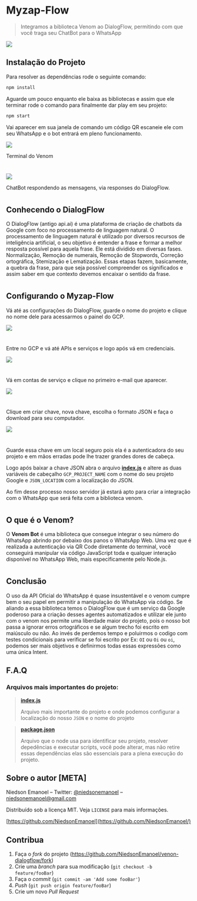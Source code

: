 # Myzap-Flow
>Integramos a biblioteca Venom ao DialogFlow, permitindo com que você traga seu ChatBot para o WhatsApp

![](https://camo.githubusercontent.com/df610fa85dd4f78da335757a27a5f57c528a058047d26055f4604f631d8b8a8d/68747470733a2f2f696d672e736869656c64732e696f2f6e706d2f762f76656e6f6d2d626f742e7376673f636f6c6f723d677265656e)

## Instalação do Projeto
Para resolver as dependências rode o seguinte comando:
```sh
npm install
```
Aguarde um pouco enquanto ele baixa as bibliotecas e assim que ele terminar rode o comando para finalmente dar play em seu projeto:
```sh
npm start
```

Vai aparecer em sua janela de comando um código QR escaneie ele com seu WhatsApp e o bot entrará em pleno funcionamento.

![](/assets/8.png)


Terminal do Venom
#

![](/assets/9.gif)


ChatBot respondendo as mensagens, via responses do DialogFlow.
#

## Conhecendo o DialogFlow
 O DialogFlow (antigo api.ai) é uma plataforma de criação de chatbots da Google com foco no processamento de linguagem natural. O processamento de linguagem natural é utilizado por diversos recursos de inteligência artificial, o seu objetivo é entender a frase e formar a melhor resposta possível para aquela frase. Ele está dividido em diversas fases. Normalização, Remoção de numerais, Remoção de Stopwords, Correção ortográfica, Stemização e Lematização. Essas etapas fazem, basicamente, a quebra da frase, para que seja possível compreender os significados e assim saber em que contexto devemos encaixar o sentido da frase.
 #
## Configurando o Myzap-Flow
 Vá até as configurações do DialogFlow, guarde o nome do projeto e clique no nome dele para acessarmos o painel do GCP.

 ![](/assets/3.png)
#

 Entre no GCP e vá até APIs e serviços e logo após vá em credenciais.
  
![](/assets/4.png)
#

Vá em contas de serviço e clique no primeiro e-mail que aparecer.

![](/assets/5.png)
#

Clique em criar chave, nova chave, escolha o formato JSON e faça o download para seu computador.

![](/assets/6.png)
#

Guarde essa chave em um local seguro pois ela é a autenticadora do seu projeto e em mãos erradas pode lhe trazer grandes dores de cabeça.

Logo após baixar a chave JSON abra o arquivo **[index.js](index.js)** e altere as duas variáveis de cabeçalho `GCP_PROJECT_NAME` com o nome do seu projeto Google e `JSON_LOCATION` com a localização do JSON.


Ao fim desse processo nosso servidor já estará apto para criar a integração com o WhatsApp que será feita com a biblioteca venom. 
#


## O que é o Venom?
O **Venom Bot** é uma biblioteca que consegue integrar o seu número do WhatsApp abrindo por debaixo dos panos o WhatsApp Web. Uma vez que é realizada a autenticação via QR Code diretamente do terminal, você conseguirá manipular via código JavaScript toda e qualquer interação disponível no WhatsApp Web, mais especificamente pelo Node.js.
#
## Conclusão
O uso da API Oficial do WhatsApp é quase insustentável e o venom cumpre bem o seu papel em permitir a manipulação do WhatsApp via código.
Se aliando a essa biblioteca temos o DialogFlow que é um serviço da Google poderoso para a criação desses agentes automatizados e utilizar ele junto com o venom nos permite uma liberdade maior do projeto, pois o nosso bot passa a ignorar erros ortográficos e se algum trecho foi escrito em maiúsculo ou não.
Ao invés de perdemos tempo e poluirmos o codigo com testes condicionais para verificar se foi escrito por Ex: `OI` ou `Oi` ou `oi`, podemos ser mais objetivos e definirmos todas essas expressões como uma única Intent.

## F.A.Q
### Arquivos mais importantes do projeto:
> **[index.js](index.js)**
>  
>Arquivo mais importante do projeto e onde podemos configurar a localização do nosso `JSON` e o nome do projeto


>**[package.json](package.json)**
>
>Arquivo que o node usa para identificar seu projeto, resolver depedências e executar scripts, você pode alterar, mas não retire essas dependências elas são essenciais para a plena execução do projeto.

## Sobre o autor [META]
Niedson Emanoel – Twitter: [@niedsonemanoel](https://twitter.com/niedsonemanoel) – [niedsonemanoel@gmail.com](mailto:niedsonemanoel@gmail.com)

Distribuído sob a licença MIT. Veja `LICENSE` para mais informações.

[https://github.com/NiedsonEmanoel](https://github.com/NiedsonEmanoel/)

## Contribua

1. Faça o _fork_ do projeto (<https://github.com/NiedsonEmanoel/venon-dialogflow/fork>)
2. Crie uma _branch_ para sua modificação (`git checkout -b feature/fooBar`)
3. Faça o _commit_ (`git commit -am 'Add some fooBar'`)
4. _Push_ (`git push origin feature/fooBar`)
5. Crie um novo _Pull Request_


